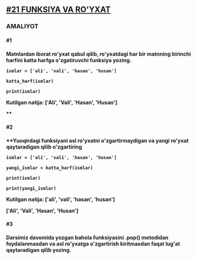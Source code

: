 [**<h2>#21 FUNKSIYA VA RO'YXAT</h2>**](https://python.sariq.dev/function/21-funksiya-va-royxat)

**<h3>AMALIYOT</h3>**

**<h4>#1<h4>** Matnlardan iborat ro'yxat qabul qilib, ro'yxatdagi har bir matnning birinchi harfini katta harfga o'zgatiruvchi funksiya yozing. 

```
ismlar = ['ali', 'vali', 'hasan', 'husan']

katta_harf(ismlar)

print(ismlar) 
```
  
**__Kutilgan natija:__** ['Ali', 'Vali', 'Hasan', 'Husan']

**<h4>#2<h4>**Yuoqirdagi funksiyani asl ro'yxatni o'zgartirmaydigan va yangi ro'yxat qaytaradigan qilib o'zgartiring

```
ismlar = ['ali', 'vali', 'hasan', 'husan']

yangi_ismlar = katta_harf(ismlar)

print(ismlar)

print(yangi_ismlar)
```
  
**Kutilgan natija:** 
['ali', 'vali', 'hasan', 'husan']

['Ali', 'Vali', 'Hasan', 'Husan']

**<h4>#3<h4>** Darsimiz davomida yozgan bahola funksiyasini .pop() metodidan foydalanmasdan va asl ro'yxatga o'zgartirish kiritmasdan
faqat lug'at qaytaradigan qilib yozing.
